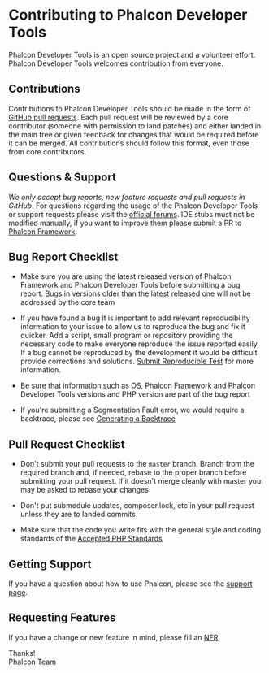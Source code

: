 # Contributing to Phalcon Developer Tools

Phalcon Developer Tools is an open source project and a volunteer effort.
Phalcon Developer Tools welcomes contribution from everyone.

## Contributions

Contributions to Phalcon Developer Tools should be made in the form of [GitHub pull requests][pr].
Each pull request will be reviewed by a core contributor (someone with permission to land patches) and either landed in
the main tree or given feedback for changes that would be required before it can be merged. All contributions should
follow this format, even those from core contributors.

## Questions & Support

*We only accept bug reports, new feature requests and pull requests in GitHub*.
For questions regarding the usage of the Phalcon Developer Tools or support requests please visit the
[official forums][forum]. IDE stubs must not be modified manually, if you want to improve them please submit a PR
to [Phalcon Framework][cphalcon].

## Bug Report Checklist

- Make sure you are using the latest released version of Phalcon Framework and Phalcon Developer Tools
  before submitting a bug report. Bugs in versions older than the latest released one will not be addressed by the
  core team

- If you have found a bug it is important to add relevant reproducibility information to your issue to allow us 
  to reproduce the bug and fix it quicker. Add a script, small program or repository providing the necessary code to 
  make everyone reproduce the issue reported easily. If a bug cannot be reproduced by the development it would be
  difficult provide corrections and solutions. [Submit Reproducible Test][srt] for more information.

- Be sure that information such as OS, Phalcon Framework and Phalcon Developer Tools versions and PHP version are
  part of the bug report

- If you're submitting a Segmentation Fault error, we would require a backtrace, please see [Generating a Backtrace][gb]

## Pull Request Checklist

- Don't submit your pull requests to the `master` branch. Branch from the required branch and,
  if needed, rebase to the proper branch before submitting your pull request.
  If it doesn't merge cleanly with master you may be asked to rebase your changes
  
- Don't put submodule updates, composer.lock, etc in your pull request unless they are to landed commits

- Make sure that the code you write fits with the general style and coding standards of the [Accepted PHP Standards][psr]

## Getting Support

If you have a question about how to use Phalcon, please see the [support page][support].

## Requesting Features

If you have a change or new feature in mind, please fill an [NFR][nfr].

Thanks! <br />
Phalcon Team


[pr]: https://help.github.com/articles/about-pull-requests/
[forum]: https://forum.phalconphp.com/
[cphalcon]: https://github.com/phalcon/cphalcon
[srt]: https://docs.phalconphp.com/en/latest/reproducible-tests
[gb]: https://docs.phalconphp.com/en/latest/generating-backtrace
[support]: https://phalconphp.com/en/support/
[nfr]: https://docs.phalconphp.com/en/latest/new-feature-request
[psr]: https://www.php-fig.org/psr/
